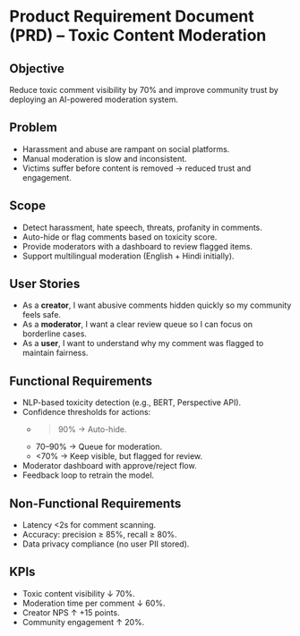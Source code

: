 # Product Requirement Document (PRD) – Toxic Content Moderation

## Objective
Reduce toxic comment visibility by 70% and improve community trust by deploying an AI-powered moderation system.

## Problem
- Harassment and abuse are rampant on social platforms.
- Manual moderation is slow and inconsistent.
- Victims suffer before content is removed → reduced trust and engagement.

## Scope
- Detect harassment, hate speech, threats, profanity in comments.
- Auto-hide or flag comments based on toxicity score.
- Provide moderators with a dashboard to review flagged items.
- Support multilingual moderation (English + Hindi initially).

## User Stories
- As a **creator**, I want abusive comments hidden quickly so my community feels safe.  
- As a **moderator**, I want a clear review queue so I can focus on borderline cases.  
- As a **user**, I want to understand why my comment was flagged to maintain fairness.  

## Functional Requirements
- NLP-based toxicity detection (e.g., BERT, Perspective API).  
- Confidence thresholds for actions:
  - >90% → Auto-hide.  
  - 70–90% → Queue for moderation.  
  - <70% → Keep visible, but flagged for review.  
- Moderator dashboard with approve/reject flow.  
- Feedback loop to retrain the model.  

## Non-Functional Requirements
- Latency <2s for comment scanning.  
- Accuracy: precision ≥ 85%, recall ≥ 80%.  
- Data privacy compliance (no user PII stored).  

## KPIs
- Toxic content visibility ↓ 70%.  
- Moderation time per comment ↓ 60%.  
- Creator NPS ↑ +15 points.  
- Community engagement ↑ 20%.  
